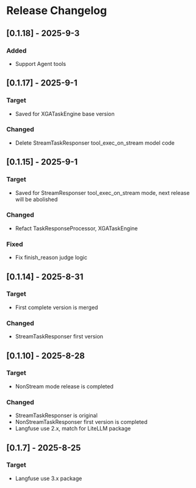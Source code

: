 # Release Changelog
## [0.1.18] - 2025-9-3
### Added
- Support Agent tools


## [0.1.17] - 2025-9-1
### Target
- Saved for XGATaskEngine base version
### Changed
- Delete StreamTaskResponser tool_exec_on_stream model code


## [0.1.15] - 2025-9-1
### Target
- Saved for StreamResponser tool_exec_on_stream mode, next release will be abolished
### Changed
- Refact TaskResponseProcessor, XGATaskEngine
### Fixed
- Fix finish_reason judge logic


## [0.1.14] - 2025-8-31
### Target
- First complete version is merged 
### Changed
- StreamTaskResponser first version

## [0.1.10] - 2025-8-28
### Target
- NonStream mode release is completed
### Changed
- StreamTaskResponser is original
- NonStreamTaskResponser first version is completed 
- Langfuse use 2.x, match for LiteLLM package

## [0.1.7] - 2025-8-25
### Target
- Langfuse use 3.x package